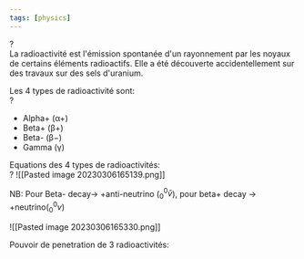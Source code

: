 ```yaml
---
tags: [physics] 
---
```



?  
La radioactivité est l'émission spontanée d'un rayonnement par les noyaux de certains éléments radioactifs. Elle a été découverte accidentellement sur des travaux sur des sels d'uranium.

Les 4 types de radioactivité sont:  
?

-   Alpha+ (α+)
-   Beta+ (β+)
-   Beta- (β−)
-   Gamma (γ)

Equations des 4 types de radioactivités:  
?
![[Pasted image 20230306165139.png]]

NB: Pour Beta- decay-> +anti-neutrino ($^0_0\bar{v}$), pour beta+ decay -> +neutrino($^0_0v$) 

![[Pasted image 20230306165330.png]]

Pouvoir de penetration de 3 radioactivités:
